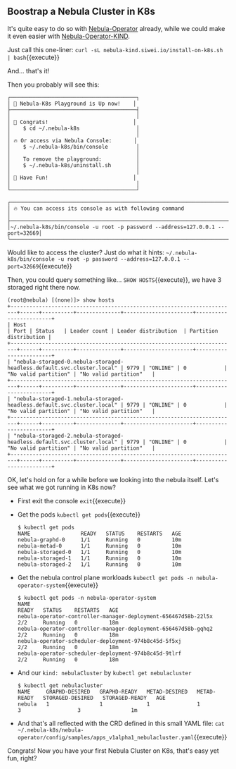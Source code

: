 ## Boostrap a Nebula Cluster in K8s

It's quite easy to do so with [Nebula-Operator](https://github.com/vesoft-inc/nebula-operator) already, while we could make it even easier with [Nebula-Operator-KIND](https://github.com/wey-gu/nebula-operator-kind).

Just call this one-liner: `curl -sL nebula-kind.siwei.io/install-on-k8s.sh | bash`{{execute}} 

And... that's it!

Then you probably will see this:

```
┌────────────────────────────────────────┐
│ 🌌 Nebula-K8s Playground is Up now!    │
├────────────────────────────────────────┤
│                                        │
│ 🎉 Congrats!                           │
│    $ cd ~/.nebula-k8s                  │
│                                        │
│ 🔥 Or access via Nebula Console:       │
│    $ ~/.nebula-k8s/bin/console         │
│                                        │
│    To remove the playground:           │
│    $ ~/.nebula-k8s/uninstall.sh        │
│                                        │
│ 🚀 Have Fun!                           │
│                                        │
└────────────────────────────────────────┘

┌──────────────────────────────────────────────────────────────────────────────┐
│ 🔥 You can access its console as with following command                      │
├──────────────────────────────────────────────────────────────────────────────┤
│~/.nebula-k8s/bin/console -u root -p password --address=127.0.0.1 --port=32669│
└──────────────────────────────────────────────────────────────────────────────┘
```

Would like to access the cluster? Just do what it hints: `~/.nebula-k8s/bin/console -u root -p password --address=127.0.0.1 --port=32669`{{execute}}

Then, you could query something like... `SHOW HOSTS`{{execute}}, we have 3 storaged right there now.

```
(root@nebula) [(none)]> show hosts
+------------------------------------------------------------------------+------+----------+--------------+----------------------+------------------------+
| Host                                                                   | Port | Status   | Leader count | Leader distribution  | Partition distribution |
+------------------------------------------------------------------------+------+----------+--------------+----------------------+------------------------+
| "nebula-storaged-0.nebula-storaged-headless.default.svc.cluster.local" | 9779 | "ONLINE" | 0            | "No valid partition" | "No valid partition"   |
+------------------------------------------------------------------------+------+----------+--------------+----------------------+------------------------+
| "nebula-storaged-1.nebula-storaged-headless.default.svc.cluster.local" | 9779 | "ONLINE" | 0            | "No valid partition" | "No valid partition"   |
+------------------------------------------------------------------------+------+----------+--------------+----------------------+------------------------+
| "nebula-storaged-2.nebula-storaged-headless.default.svc.cluster.local" | 9779 | "ONLINE" | 0            | "No valid partition" | "No valid partition"   |
+------------------------------------------------------------------------+------+----------+--------------+----------------------+------------------------+
```



OK, let's hold on for a while before we looking into the nebula itself. Let's see what we got running in K8s now?

- First exit the console `exit`{{execute}}

- Get the pods `kubectl get pods`{{execute}}

  ```
  $ kubectl get pods
  NAME                READY   STATUS    RESTARTS   AGE
  nebula-graphd-0     1/1     Running   0          10m
  nebula-metad-0      1/1     Running   0          10m
  nebula-storaged-0   1/1     Running   0          10m
  nebula-storaged-1   1/1     Running   0          10m
  nebula-storaged-2   1/1     Running   0          10m
  ```

- Get the nebula control plane workloads `kubectl get pods -n nebula-operator-system`{{execute}}

  ```
  $ kubectl get pods -n nebula-operator-system
  NAME                                                             READY   STATUS    RESTARTS   AGE
  nebula-operator-controller-manager-deployment-656467d58b-22l5x   2/2     Running   0          18m
  nebula-operator-controller-manager-deployment-656467d58b-gqhq2   2/2     Running   0          18m
  nebula-operator-scheduler-deployment-974b8c45d-5f5xj             2/2     Running   0          18m
  nebula-operator-scheduler-deployment-974b8c45d-9tlrf             2/2     Running   0          18m
  ```

- And our `kind: nebulaCluster` by `kubectl get nebulacluster`

  ```
  $ kubectl get nebulacluster
  NAME     GRAPHD-DESIRED   GRAPHD-READY   METAD-DESIRED   METAD-READY   STORAGED-DESIRED   STORAGED-READY   AGE
  nebula   1                1              1               1             3                  3                1m
  ```

- And that's all reflected with the CRD defined in this small YAML file: `cat ~/.nebula-k8s/nebula-operator/config/samples/apps_v1alpha1_nebulacluster.yaml`{{execute}}

Congrats! Now you have your first Nebula Cluster on K8s, that's easy yet fun, right?

